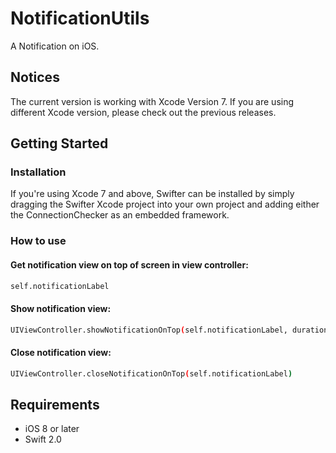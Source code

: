# NotificationUtils
A Notification on iOS.

## Notices
The current version is working with Xcode Version 7. If you are using different Xcode version, please check out the previous releases.

## Getting Started
### Installation
If you're using Xcode 7 and above, Swifter can be installed by simply dragging the Swifter Xcode project into your own project and adding either the ConnectionChecker as an embedded framework.

### How to use
#### Get notification view on top of screen in view controller:
```sh
self.notificationLabel
```
#### Show notification view:
```sh
UIViewController.showNotificationOnTop(self.notificationLabel, duration: 10, animated: true, hiddeOnTouch: true)
```
#### Close notification view:
```sh
UIViewController.closeNotificationOnTop(self.notificationLabel)
```

## Requirements
  - iOS 8 or later
  - Swift 2.0
